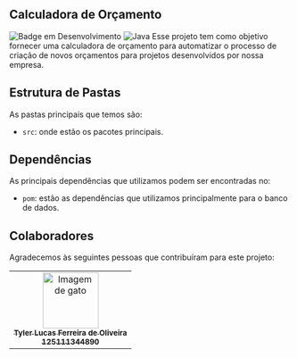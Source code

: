 
## Calculadora de Orçamento
![Badge em Desenvolvimento](http://img.shields.io/static/v1?label=STATUS&message=EM%20DESENVOLVIMENTO&color=GREEN&style=for-the-badge)
![Java](https://img.shields.io/badge/Java-ED8B00?style=for-the-badge&logo=java&logoColor=white)
Esse projeto tem como objetivo fornecer uma calculadora de orçamento para automatizar o processo de criação de novos orçamentos para projetos desenvolvidos por nossa empresa.

## Estrutura de Pastas

As pastas principais que temos são:

-   `src`: onde estão os pacotes principais.


## Dependências

As principais dependências que utilizamos podem ser encontradas no:
-   `pom`: estão as dependências que utilizamos principalmente para o banco de dados.

##  Colaboradores

Agradecemos às seguintes pessoas que contribuíram para este projeto:

<table>
  <tr>
    <td align="center">
      <a href="#">
        <img src="https://conteudo.imguol.com.br/c/entretenimento/28/2022/10/28/gato-preto-1666974144631_v2_3x4.jpg" width="100px;" alt="Imagem de gato"/><br>
        <sub>
          <b>Tyler Lucas Ferreira de Oliveira</b><br>
                    <b>125111344890</b>
        </sub>
      </a>
    </td>

